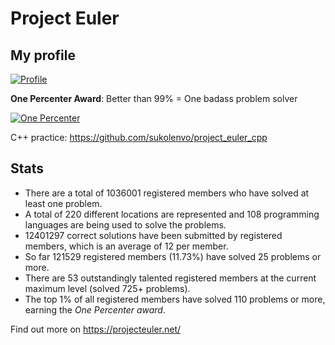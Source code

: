 # Project Euler

## My profile

[![Profile](https://projecteuler.net/profile/sukolenvo.png?p=110)](https://projecteuler.net/profile/sukolenvo.png)

**One Percenter Award**: Better than 99% = One badass problem solver

[![One Percenter](https://projecteuler.net/images/awards/award_25.png)](https://projecteuler.net/images/awards/award_25.png)

C++ practice: https://github.com/sukolenvo/project_euler_cpp

## Stats
* There are a total of 1036001 registered members who have solved at least one problem.
* A total of 220 different locations are represented and 108 programming languages are being used to solve the problems.
* 12401297 correct solutions have been submitted by registered members, which is an average of 12 per member.
* So far 121529 registered members (11.73%) have solved 25 problems or more.
* There are 53 outstandingly talented registered members at the current maximum level (solved 725+ problems).
* The top 1% of all registered members have solved 110 problems or more, earning the *One Percenter award*.

Find out more on https://projecteuler.net/
